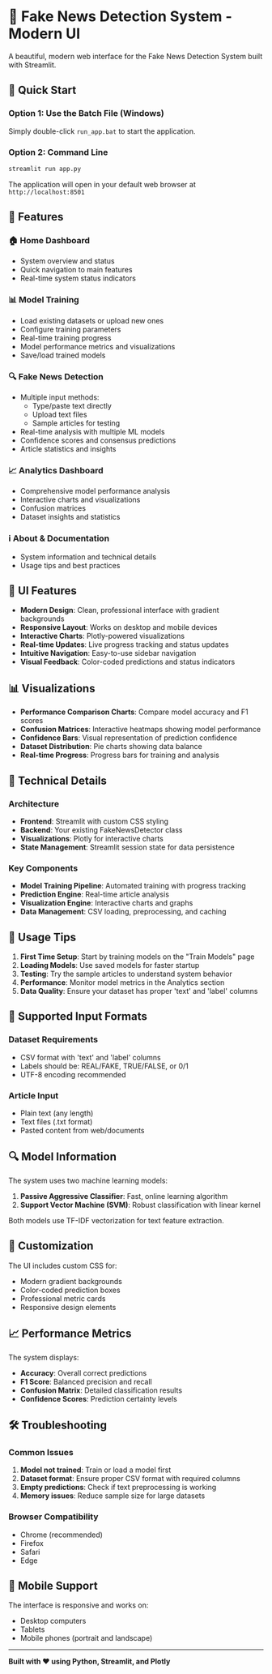 # 📰 Fake News Detection System - Modern UI

A beautiful, modern web interface for the Fake News Detection System built with Streamlit.

## 🚀 Quick Start

### Option 1: Use the Batch File (Windows)

Simply double-click `run_app.bat` to start the application.

### Option 2: Command Line

```bash
streamlit run app.py
```

The application will open in your default web browser at `http://localhost:8501`

## 🎯 Features

### 🏠 Home Dashboard

- System overview and status
- Quick navigation to main features
- Real-time system status indicators

### 📊 Model Training

- Load existing datasets or upload new ones
- Configure training parameters
- Real-time training progress
- Model performance metrics and visualizations
- Save/load trained models

### 🔍 Fake News Detection

- Multiple input methods:
  - Type/paste text directly
  - Upload text files
  - Sample articles for testing
- Real-time analysis with multiple ML models
- Confidence scores and consensus predictions
- Article statistics and insights

### 📈 Analytics Dashboard

- Comprehensive model performance analysis
- Interactive charts and visualizations
- Confusion matrices
- Dataset insights and statistics

### ℹ️ About & Documentation

- System information and technical details
- Usage tips and best practices

## 🎨 UI Features

- **Modern Design**: Clean, professional interface with gradient backgrounds
- **Responsive Layout**: Works on desktop and mobile devices
- **Interactive Charts**: Plotly-powered visualizations
- **Real-time Updates**: Live progress tracking and status updates
- **Intuitive Navigation**: Easy-to-use sidebar navigation
- **Visual Feedback**: Color-coded predictions and status indicators

## 📊 Visualizations

- **Performance Comparison Charts**: Compare model accuracy and F1 scores
- **Confusion Matrices**: Interactive heatmaps showing model performance
- **Confidence Bars**: Visual representation of prediction confidence
- **Dataset Distribution**: Pie charts showing data balance
- **Real-time Progress**: Progress bars for training and analysis

## 🔧 Technical Details

### Architecture

- **Frontend**: Streamlit with custom CSS styling
- **Backend**: Your existing FakeNewsDetector class
- **Visualizations**: Plotly for interactive charts
- **State Management**: Streamlit session state for data persistence

### Key Components

- **Model Training Pipeline**: Automated training with progress tracking
- **Prediction Engine**: Real-time article analysis
- **Visualization Engine**: Interactive charts and graphs
- **Data Management**: CSV loading, preprocessing, and caching

## 📝 Usage Tips

1. **First Time Setup**: Start by training models on the "Train Models" page
2. **Loading Models**: Use saved models for faster startup
3. **Testing**: Try the sample articles to understand system behavior
4. **Performance**: Monitor model metrics in the Analytics section
5. **Data Quality**: Ensure your dataset has proper 'text' and 'label' columns

## 🎯 Supported Input Formats

### Dataset Requirements

- CSV format with 'text' and 'label' columns
- Labels should be: REAL/FAKE, TRUE/FALSE, or 0/1
- UTF-8 encoding recommended

### Article Input

- Plain text (any length)
- Text files (.txt format)
- Pasted content from web/documents

## 🔍 Model Information

The system uses two machine learning models:

1. **Passive Aggressive Classifier**: Fast, online learning algorithm
2. **Support Vector Machine (SVM)**: Robust classification with linear kernel

Both models use TF-IDF vectorization for text feature extraction.

## 🎨 Customization

The UI includes custom CSS for:

- Modern gradient backgrounds
- Color-coded prediction boxes
- Professional metric cards
- Responsive design elements

## 📈 Performance Metrics

The system displays:

- **Accuracy**: Overall correct predictions
- **F1 Score**: Balanced precision and recall
- **Confusion Matrix**: Detailed classification results
- **Confidence Scores**: Prediction certainty levels

## 🛠️ Troubleshooting

### Common Issues

1. **Model not trained**: Train or load a model first
2. **Dataset format**: Ensure proper CSV format with required columns
3. **Empty predictions**: Check if text preprocessing is working
4. **Memory issues**: Reduce sample size for large datasets

### Browser Compatibility

- Chrome (recommended)
- Firefox
- Safari
- Edge

## 📱 Mobile Support

The interface is responsive and works on:

- Desktop computers
- Tablets
- Mobile phones (portrait and landscape)

---

**Built with ❤️ using Python, Streamlit, and Plotly**
